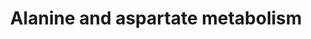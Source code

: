 ---
annotations:
- type: Pathway Ontology
  value: '"alanine'
authors:
- L.M.Ferrante
- MaintBot
- Mauro
- Khanspers
- MartijnVanIersel
- Egonw
- Christine Chichester
- Mkutmon
- Mick Eikelhof
description: ''
last-edited: 2021-02-18
organisms:
- Mus musculus
redirect_from:
- /index.php/Pathway:WP240
- /instance/WP240
schema-jsonld:
- '@context': https://schema.org/
  '@id': https://wikipathways.github.io/pathways/WP240.html
  '@type': Dataset
  creator:
    '@type': Organization
    name: WikiPathways
  description: ''
  keywords:
  - 4.1.1.11
  - Glycolysis / Gluconeogenesis
  - Fatty acid metabolism
  - L-Argininosuccinate
  - 1.4.3.1
  - L-Alanine
  - D-Alanine
  - 3.4.13.3
  - Ass1
  - Got1
  - 3.5.1.38
  - D-Aspartate
  - L-Aspartyl-
  - L-Aspartate
  - 3.5.1.3
  - 6.3.5.6
  - 6.3.2.11
  - 6.1.1.7
  - 2.6.1.12
  - 6.1.1.22
  - 2.6.1.18
  - 4.1.1.12
  - tRNA (Asn)
  - Gpt1
  - Oxaloacetate
  - 4.3.1.1
  - Adenylosuccinate
  - b-Alanine
  - Abat
  - 3.5.1.1
  - Succinate
  - Gad1
  - N-Acetyl-L-aspartate
  - 2.3.1.7
  - 1.4.3.2
  - 6.3.5.4
  - Gad2
  - Asl
  - Dars
  - 6.3.4.4
  - 2-Oxosuccinamate
  - 6.3.1.1
  - L-Asparagine
  - 5.1.1.13
  - Aspa
  - 4.3.2.2
  - L-Asparaginyl-tRNA(Asn)
  - 1.4.3.16
  - 2.6.1.14
  - 2-Oxoglutarate
  - Fumarate
  - Got2
  - Malate
  - Agxt
  - N-Carbamoyl-L-aspartate
  - 5.1.1.1
  - L-Aspartyl-tRNA(Asp)
  - Pcx
  - Citrate
  - 2.1.3.2
  - 3.5.1.7
  - 1.4.3.15
  - 1.2.1.18
  license: CC0
  name: Alanine and aspartate metabolism
seo: CreativeWork
title: Alanine and aspartate metabolism
wpid: WP240
---